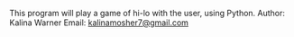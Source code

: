 This program will play a game of hi-lo with the user, using Python.
Author: Kalina Warner
Email: kalinamosher7@gmail.com